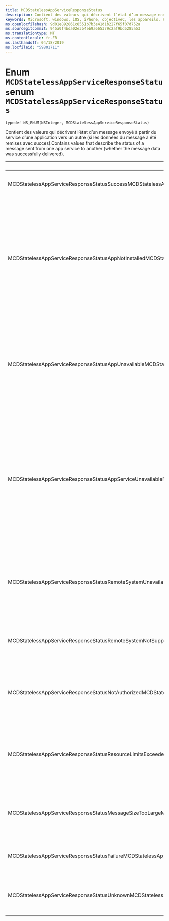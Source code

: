 ```yaml
---
title: MCDStatelessAppServiceResponseStatus
description: Contient des valeurs qui décrivent l’état d’un message envoyé à partir du service d’une application vers un autre (si les données du message a été remises avec succès).
keywords: Microsoft, windows, iOS, iPhone, objectiveC, les appareils, Project Rome connectés
ms.openlocfilehash: 9d01e892861c8551b7b3e41d1b227f65f07d752a
ms.sourcegitcommit: 945a0f4bda02e3b4eb9a665379c2af9bd5285a53
ms.translationtype: MT
ms.contentlocale: fr-FR
ms.lasthandoff: 04/18/2019
ms.locfileid: "59801711"
---
```

# <a name="enum-mcdstatelessappserviceresponsestatus"></a><span data-ttu-id="ecadd-104">Enum `MCDStatelessAppServiceResponseStatus`</span><span class="sxs-lookup"><span data-stu-id="ecadd-104">enum `MCDStatelessAppServiceResponseStatus`</span></span>

`typedef NS_ENUM(NSInteger, MCDStatelessAppServiceResponseStatus)`

 <span data-ttu-id="ecadd-105">Contient des valeurs qui décrivent l’état d’un message envoyé à partir du service d’une application vers un autre (si les données du message a été remises avec succès).</span><span class="sxs-lookup"><span data-stu-id="ecadd-105">Contains values that describe the status of a message sent from one app service to another (whether the message data was successfully delivered).</span></span>


| <span data-ttu-id="ecadd-106">Nom</span><span class="sxs-lookup"><span data-stu-id="ecadd-106">Name</span></span>    |<span data-ttu-id="ecadd-107">Value</span><span class="sxs-lookup"><span data-stu-id="ecadd-107">Value</span></span>   |<span data-ttu-id="ecadd-108">Description</span><span class="sxs-lookup"><span data-stu-id="ecadd-108">Description</span></span>   |                  
|------ |------- |--|
|<span data-ttu-id="ecadd-109">MCDStatelessAppServiceResponseStatusSuccess</span><span class="sxs-lookup"><span data-stu-id="ecadd-109">MCDStatelessAppServiceResponseStatusSuccess</span></span> | <span data-ttu-id="ecadd-110">0</span><span class="sxs-lookup"><span data-stu-id="ecadd-110">0</span></span>| <span data-ttu-id="ecadd-111">Le message a été remis correctement.</span><span class="sxs-lookup"><span data-stu-id="ecadd-111">The message was delivered successfully.</span></span> |
|<span data-ttu-id="ecadd-112">MCDStatelessAppServiceResponseStatusAppNotInstalled</span><span class="sxs-lookup"><span data-stu-id="ecadd-112">MCDStatelessAppServiceResponseStatusAppNotInstalled</span></span> | <span data-ttu-id="ecadd-113">1</span><span class="sxs-lookup"><span data-stu-id="ecadd-113">1</span></span>| <span data-ttu-id="ecadd-114">Le package pour le service d’application à laquelle une connexion a été tentée n’est pas installé sur l’appareil.</span><span class="sxs-lookup"><span data-stu-id="ecadd-114">The package for the app service to which a connection was attempted is not installed on the device.</span></span> <span data-ttu-id="ecadd-115">Vérifiez que le package est installé avant d’essayer d’ouvrir une connexion au service de p theap.</span><span class="sxs-lookup"><span data-stu-id="ecadd-115">Check that the package is installed before trying to open a connection to theap p service.</span></span> |
|<span data-ttu-id="ecadd-116">MCDStatelessAppServiceResponseStatusAppUnavailable</span><span class="sxs-lookup"><span data-stu-id="ecadd-116">MCDStatelessAppServiceResponseStatusAppUnavailable</span></span> | <span data-ttu-id="ecadd-117">2</span><span class="sxs-lookup"><span data-stu-id="ecadd-117">2</span></span> | <span data-ttu-id="ecadd-118">Le package pour le service d’application à laquelle une connexion a été tentée est temporairement indisponible.</span><span class="sxs-lookup"><span data-stu-id="ecadd-118">The package for the app service to which a connection was attempted is temporarily unavailable.</span></span> <span data-ttu-id="ecadd-119">Tentez de vous connecter plus tard.</span><span class="sxs-lookup"><span data-stu-id="ecadd-119">Try to connect again later.</span></span> |
|<span data-ttu-id="ecadd-120">MCDStatelessAppServiceResponseStatusAppServiceUnavailable</span><span class="sxs-lookup"><span data-stu-id="ecadd-120">MCDStatelessAppServiceResponseStatusAppServiceUnavailable</span></span> | <span data-ttu-id="ecadd-121">3</span><span class="sxs-lookup"><span data-stu-id="ecadd-121">3</span></span> | <span data-ttu-id="ecadd-122">L’application avec l’ID de package spécifié est installé et disponible, mais l’application ne déclare pas de prise en charge pour le service de l’application spécifiée.</span><span class="sxs-lookup"><span data-stu-id="ecadd-122">The app with the specified package ID is installed and available, but the app does not declare support for the specified app service.</span></span> <span data-ttu-id="ecadd-123">Vérifiez que le nom du service d’application et la version de l’application sont corrects.</span><span class="sxs-lookup"><span data-stu-id="ecadd-123">Check that the name of the app service and the version of the app are correct.</span></span> |
|<span data-ttu-id="ecadd-124">MCDStatelessAppServiceResponseStatusRemoteSystemUnavailable</span><span class="sxs-lookup"><span data-stu-id="ecadd-124">MCDStatelessAppServiceResponseStatusRemoteSystemUnavailable</span></span> | <span data-ttu-id="ecadd-125">4</span><span class="sxs-lookup"><span data-stu-id="ecadd-125">4</span></span> | <span data-ttu-id="ecadd-126">Le message n’a pas été remis, car une connexion à l’appareil distant n’a pas pu être établie.</span><span class="sxs-lookup"><span data-stu-id="ecadd-126">The message was not delivered because a connection to the remote device could not be established.</span></span>|
|<span data-ttu-id="ecadd-127">MCDStatelessAppServiceResponseStatusRemoteSystemNotSupportedByApp</span><span class="sxs-lookup"><span data-stu-id="ecadd-127">MCDStatelessAppServiceResponseStatusRemoteSystemNotSupportedByApp</span></span> | <span data-ttu-id="ecadd-128">5</span><span class="sxs-lookup"><span data-stu-id="ecadd-128">5</span></span> | <span data-ttu-id="ecadd-129">L’application distante n’est pas configurée pour prendre en charge la connectivité à distance.</span><span class="sxs-lookup"><span data-stu-id="ecadd-129">The remote app is not configured to support remote connectivity.</span></span> |
|<span data-ttu-id="ecadd-130">MCDStatelessAppServiceResponseStatusNotAuthorized</span><span class="sxs-lookup"><span data-stu-id="ecadd-130">MCDStatelessAppServiceResponseStatusNotAuthorized</span></span> | <span data-ttu-id="ecadd-131">6</span><span class="sxs-lookup"><span data-stu-id="ecadd-131">6</span></span> | <span data-ttu-id="ecadd-132">Le service d’application n’est pas autorisé à communiquer avec le périphérique distant.</span><span class="sxs-lookup"><span data-stu-id="ecadd-132">The app service is not authorized to communicate with the remote device.</span></span> |
|<span data-ttu-id="ecadd-133">MCDStatelessAppServiceResponseStatusResourceLimitsExceeded</span><span class="sxs-lookup"><span data-stu-id="ecadd-133">MCDStatelessAppServiceResponseStatusResourceLimitsExceeded</span></span> | <span data-ttu-id="ecadd-134">7</span><span class="sxs-lookup"><span data-stu-id="ecadd-134">7</span></span> | <span data-ttu-id="ecadd-135">Le message n’a pas été remis, car elle a dépassé les limites de mémoire programme du service application distante.</span><span class="sxs-lookup"><span data-stu-id="ecadd-135">The message was not delivered because it exceeded the program memory limits of the remote app service.</span></span>|
|<span data-ttu-id="ecadd-136">MCDStatelessAppServiceResponseStatusMessageSizeTooLarge</span><span class="sxs-lookup"><span data-stu-id="ecadd-136">MCDStatelessAppServiceResponseStatusMessageSizeTooLarge</span></span> | <span data-ttu-id="ecadd-137">8</span><span class="sxs-lookup"><span data-stu-id="ecadd-137">8</span></span> | <span data-ttu-id="ecadd-138">Le message n’a pas été remis, car elle dépasse la taille autorisée.</span><span class="sxs-lookup"><span data-stu-id="ecadd-138">The message was not delivered because it exceeded the allowed size.</span></span> |
|<span data-ttu-id="ecadd-139">MCDStatelessAppServiceResponseStatusFailure</span><span class="sxs-lookup"><span data-stu-id="ecadd-139">MCDStatelessAppServiceResponseStatusFailure</span></span> | <span data-ttu-id="ecadd-140">9</span><span class="sxs-lookup"><span data-stu-id="ecadd-140">9</span></span> | <span data-ttu-id="ecadd-141">Le message n’a pas été remis en raison d’une panne réseau.</span><span class="sxs-lookup"><span data-stu-id="ecadd-141">The message was not delivered due to network failure.</span></span> |
|<span data-ttu-id="ecadd-142">MCDStatelessAppServiceResponseStatusUnknown</span><span class="sxs-lookup"><span data-stu-id="ecadd-142">MCDStatelessAppServiceResponseStatusUnknown</span></span> | <span data-ttu-id="ecadd-143">10</span><span class="sxs-lookup"><span data-stu-id="ecadd-143">10</span></span> |<span data-ttu-id="ecadd-144">Le message n'a pas été remis pour une raison inconnue.</span><span class="sxs-lookup"><span data-stu-id="ecadd-144">The messaged was not delivered for an unknown reason.</span></span> |